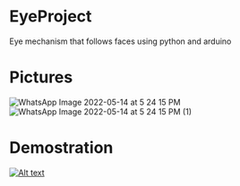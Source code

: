 # EyeProject

Eye mechanism that follows faces using python and arduino

# Pictures

![WhatsApp Image 2022-05-14 at 5 24 15 PM](https://user-images.githubusercontent.com/38078401/168453182-8475b18c-919a-45b8-aafd-0c0e660d80a8.jpeg)
![WhatsApp Image 2022-05-14 at 5 24 15 PM (1)](https://user-images.githubusercontent.com/38078401/168453189-395e7c97-e1cf-4379-aecb-2f5ceb366660.jpeg)

# Demostration

[![Alt text](https://img.youtube.com/vi/7DelNGozW4w/0.jpg)](https://www.youtube.com/watch?v=7DelNGozW4w)
